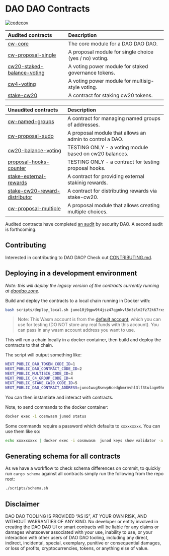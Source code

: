 # DAO DAO Contracts

[![codecov](https://codecov.io/gh/DA0-DA0/dao-contracts/branch/main/graph/badge.svg?token=SCKOIPYZPV)](https://codecov.io/gh/DA0-DA0/dao-contracts)

| Audited contracts                                                  | Description                                            |
| :----------------------------------------------------------------- | :----------------------------------------------------- |
| [cw-core](contracts/cw-core)                                       | The core module for a DAO DAO DAO.                     |
| [cw-proposal-single](contracts/cw-proposal-single)                 | A proposal module for single choice (yes / no) voting. |
| [cw20-staked-balance-voting](contracts/cw20-staked-balance-voting) | A voting power module for staked governance tokens.    |
| [cw4-voting](contracts/cw4-voting)                                 | A voting power module for multisig-style voting.       |
| [stake-cw20](contracts/stake-cw20)                                 | A contract for staking cw20 tokens.                    |

| Unaudited contracts                                                    | Description                                              |
| :--------------------------------------------------------------------- | :------------------------------------------------------- |
| [cw-named-groups](contracts/cw-named-groups)                           | A contract for managing named groups of addresses.       |
| [cw-proposal-sudo](contracts/cw-proposal-sudo)                         | A proposal module that allows an admin to control a DAO. |
| [cw20-balance-voting](contracts/cw20-balance-voting)                   | TESTING ONLY - a voting module based on cw20 balances.   |
| [proposal-hooks-counter](contracts/proposal-hooks-counter)             | TESTING ONLY - a contract for testing proposal hooks.    |
| [stake-external-rewards](contracts/stake-cw20-external-rewards)        | A contract for providing external stakinig rewards.      |
| [stake-cw20-reward-distributor](contracts/stake-cw20-external-rewards) | A contract for distributing rewards via stake-cw20.      |
| [cw-proposal-multiple](contracts/cw-proposal-multiple)                 | A proposal module that allows creating multiple choices. |

Audited contracts have completed [an
audit](https://github.com/securityDAO/audits/blob/7bb8e4910baaea89fddfc025591658f44adbc27c/cosmwasm/dao-contracts/v0.3%20DAO%20DAO%20audit.pdf)
by security DAO. A second audit is forthcoming.

## Contributing

Interested in contributing to DAO DAO? Check out [CONTRIBUTING.md](./CONTRIBUTING.md).

## Deploying in a development environment

_Note: this will deploy the legacy version of the contracts currently
running at [daodao.zone](https://daodao.zone)._

Build and deploy the contracts to a local chain running in Docker with:

```sh
bash scripts/deploy_local.sh juno10j9gpw9t4jsz47qgnkvl5n3zlm2fz72k67rxsg
```

> Note: This Wasm account is from the [default account](default-account.txt), which you can use for testing (DO NOT store any real funds with this account). You can pass in any wasm account address you want to use.

This will run a chain locally in a docker container, then build and deploy the contracts to that chain.

The script will output something like:

```sh
NEXT_PUBLIC_DAO_TOKEN_CODE_ID=1
NEXT_PUBLIC_DAO_CONTRACT_CODE_ID=2
NEXT_PUBLIC_MULTISIG_CODE_ID=3
NEXT_PUBLIC_C4_GROUP_CODE_ID=4
NEXT_PUBLIC_STAKE_CW20_CODE_ID=5
NEXT_PUBLIC_DAO_CONTRACT_ADDRESS=juno1wug8sewp6cedgkmrmvhl3lf3tulagm9hnvy8p0rppz9yjw0g4wtqwrw37d
```

You can then instantiate and interact with contracts.

Note, to send commands to the docker container:

```sh
docker exec -i cosmwasm junod status
```

Some commands require a password which defaults to `xxxxxxxxx`. You can use them like so:

```sh
echo xxxxxxxxx | docker exec -i cosmwasm  junod keys show validator -a
```

## Generating schema for all contracts

As we have a workflow to check schema differences on commit, to quickly run `cargo schema` against all contracts
simply run the following from the repo root:

```sh
./scripts/schema.sh
```

## Disclaimer

DAO DAO TOOLING IS PROVIDED “AS IS”, AT YOUR OWN RISK, AND WITHOUT WARRANTIES OF ANY KIND. No developer or entity involved in creating the DAO DAO UI or smart contracts will be liable for any claims or damages whatsoever associated with your use, inability to use, or your interaction with other users of DAO DAO tooling, including any direct, indirect, incidental, special, exemplary, punitive or consequential damages, or loss of profits, cryptocurrencies, tokens, or anything else of value.
